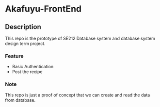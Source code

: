 # Akafuyu-FrontEnd
## Description
This repo is the prototype of SE212 Database system and database system design term project.  

### Feature
* Basic Authentication
* Post the recipe

### Note
This repo is just a proof of concept that we can create and read the data from database.  
